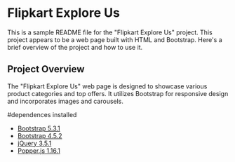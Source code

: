 # Flipkart Explore Us

This is a sample README file for the "Flipkart Explore Us" project. This project appears to be a web page built with HTML and Bootstrap. 
Here's a brief overview of the project and how to use it.

## Project Overview

The "Flipkart Explore Us" web page is designed to showcase various product categories and top offers.
It utilizes Bootstrap for responsive design and incorporates images and carousels.

#dependences installed 
- [Bootstrap 5.3.1](https://getbootstrap.com)
- [Bootstrap 4.5.2](https://getbootstrap.com)
- [jQuery 3.5.1](https://jquery.com)
- [Popper.js 1.16.1](https://popper.js.org)

